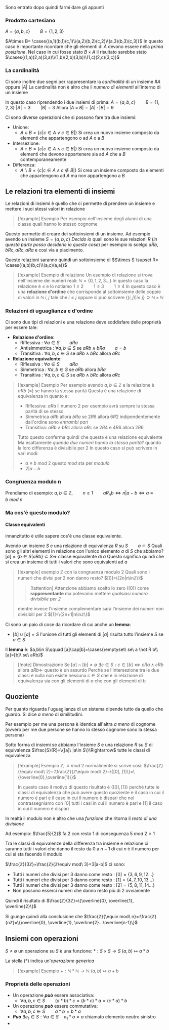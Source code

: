 Sono entrato dopo quindi farmi dare gli appunti

### Prodotto cartesiano
$A=\{a,b,c\}\qquad B=\{1,2,3\}$

$A\times B= \cases{(a,1)(b,1)(c,1)\\(a,2)(b,2)(c,2)\\(a,3)(b,3)(c,3)}$
In questo caso è importante ricordare che gli elementi di $A$ devono essere nella *prima posizione*.
Nel caso in cui fosse stato $B\times A$ il risultato sarebbe stato $\cases{(1,a)(2,a)(3,a)\\(1,b)(2,b)(3,b)\\(1,c)(2,c)(3,c)}$

### La cardinalità
Ci sono inoltre due segni per rappresentare la *cardinalità* di un insieme
$\#A$ oppure $|A|$
La cardinalità non è altro che il *numero di elementi* all'interno di un insieme

In questo caso riprendendo i due insiemi di prima:
$A=\{a,b,c\}\qquad B=\{1,2,3\}$
$|A|=3\qquad |B|=3$
Allora  $|A\times B|= |A|\cdot|B|=9$

Ci sono diverse operazioni che si possono fare tra due insiemi:
- Unione:
	- $A\cup B=\{c|c\in A \vee c\in B |\}$ Si crea un nuovo insieme composto da elementi che appartengono o ad $A$ o a $B$
- Intersezione:
	- $A\cap B = \{c|c\in A \wedge c\in B|\}$ Si crea un nuovo insieme composto da elementi che devono appartenere sia ad $A$ che a $B$ contemporaneamente
- Differenza:
	- $A \backslash B= \{c|c\in A\wedge c\notin B|\}$ Si crea un insieme composto da elementi che appartengono ad $A$ ma non appartengono a $B$

## Le relazioni tra elementi di insiemi
Le relazioni di insiemi è quello che ci permette di prendere un insieme e mettere i suoi stessi valori in relazione
> [!example] Esempio
> Per esempio nell'insieme degli alunni di una classe quali hanno lo stesso cognome

Questo permette di creare dei sottoinsiemi di un insieme.
Ad esempio avendo un insieme $S=\{a,b,c\}$
*Decido io* quali sono le sue relazioni $R$ (*in questa parte posso deciderle io queste cose*)
per esempio io scelgo $a R b, bRc, aRc, aRa$ e così via a piacimento.

Queste relazioni saranno quindi un sottoinsieme di $S\times S \supset R= \cases{(a,b)(b,c)\\(a,c)(a,a)}$
> [!example] Esempio di relazione
> Un esempio di relazione si trova nell'insieme dei numeri reali: $ℕ=\{0,1,2,3...\}$
> In questo caso la relazione è $\leq$ e lo notiamo $1\leq2\qquad 1\leq3\qquad 1\leq 4$
> In questo caso  è una **relazione d'ordine** che corrisponde al sottoinsieme delle coppie di valori in $ℕ$ $i,j$ tale che $i\leq j$  oppure si può scrivere $\{(i,j)|i\leq\ j\}\supseteq ℕ\times ℕ$


### Relazioni di uguaglianza e d'ordine
Ci sono due tipi di relazioni e una relazione deve soddisfare delle proprietà per essere tale:
- **Relazione d'ordine**: 
	- Riflessiva : $\forall a \in S\qquad aRa$
	- Antisimmetrica : $\forall a,b\in S$ se $aRb \wedge bRa \qquad a=b$
	- Transitiva : $\forall a,b,c\in S$ se $aRb \wedge bRc$ allora $aRc$
- **Relazione equivalente**:
	- Riflessiva :  $\forall a \in S\qquad aRa$
	- Simmetrica : $\forall a,b\in S$ se $aRb$ allora $bRa$
	- Transitiva : $\forall a,b,c \in S$ se $aRb \wedge bRc$ allora $aRc$

> [!example] Esempio
> Per esempio avendo $a,b\in ℤ$ e la relazione è $aRb\ (=)$ se hanno la stessa parità
> Questa è una relazione di equivalenza in quanto è:
> - Riflessiva: $aRa$ il numero $2$ per esempio avrà sempre la stessa parità di se stesso
> - Simmetrica $aRb$ allora $bRa$ se $2R6$ allora $6R2$ indipendentemente dall'ordine sono *entrambi pari*
> - Transitiva: $aRb \wedge bRc$ allora $aRc$ se $2R4$ e $4R6$ allora $2R6$
> 
> Tutto questo conferma quindi che questa è una relazione equivalente
> Ma esattamente *quando due numeri hanno la stessa parità?* quando la loro differenza è divisibile per $2$
> In questo caso si può scrivere in vari modi:
> - $a\equiv b\ mod\ 2$ questo $mod$ sta per *modulo*
> - $2|a-b$


### Congruenza modulo n
Prendiamo di esempio:
$a,b\in ℤ,\qquad n\geq1\qquad aR_nb \Longleftrightarrow n|a-b \Longleftrightarrow a\equiv b\ mod\ n$ 
### Ma cos'è questo modulo?
#### Classe equivalenti
innanzitutto è utile sapere cos'è una classe equivalente.

Avendo un insieme $S$ e una relazione di equivalenza $R$ su $S\qquad a\subset S$
Quali sono gli altri elementi in relazione con l'unico elemento $a$ di $S$ che abbiamo?
$[a]=\{b\in S|aRb\}\subset S \Rightarrow$ classe equivalente di $a$
Questo significa quindi che si crea un insieme di tutti i valori che sono equivalenti ad $a$

> [!example] esempio
> $ℤ$ con la congruenza modulo $2$
> Quali sono i numeri che divisi per $2$ non danno resto?
> $[0]=\{2n|n\inℤ\}$ 
> > [!attention] Attenzione
> > abbiamo scelto lo zero ($[0]$) come **rappresentante** ma potevamo mettere *qualsiasi numero divisibile per $2$*
> 
> mentre invece l'insieme complementare sarà l'insieme dei numeri non divisibili per 2
> $[1]=\{2n+1|n\inℤ\}$



Ci sono un paio di cose da ricordare di cui anche un **lemma**:
- $[b]\cup[a]=S$ l'unione di tutti gli elementi di $[a]$ risulta tutto l'insieme $S$ se $a\in S$

Il **lemma** è: $a,b\in S\qquad [a]\cap[b]=\cases{\emptyset\ se\ a \not R b\\ [a]=[b]\ se\ aRb}$

> [!note] Dimostrazione
> Se $[a]\cap[b]\neq \emptyset\ \exists c\in S:c\in[b]\Leftrightarrow cRa\wedge cRb$  allora $aRb \Leftarrow$ questo è un assurdo
> Perché se l'intersezione tra le due classi è nulla non esiste nessuna $c\in S$ che è in relazione di equivalenza sia con gli elementi di $a$ che con gli elementi di $b$


## Quoziente
Per quanto riguarda l'uguaglianza di un sistema dipende tutto da quello che guardo.
Si dice *a meno* di similitudini.

Per esempio per me una persona è identica all'altra *a meno* di cognome (ovvero per me due persone se hanno lo stesso cognome sono la stessa persona)

Sotto forma di insiemi se abbiamo l'insieme $S$ e una relazione $R$ su $S$ di equivalenza
$\frac{S}{R}=\{[a]\ |a\in S\}\Rightarrow$ tutte le classi di equivalenza

> [!example] Esempio
> $ℤ;\equiv mod\ 2$
> normalmente si scrive così: $\frac{ℤ}{\equiv mod\ 2}=:\frac{ℤ}{ℤ\equiv mod\ 2}=\{[0], [1]\}=\{\overline{0},\overline{1}\}$
> 
> In questo caso il motivo di questo risultato è $\{[0],[1]\}$ perché tutte le classi di equivalenza che può avere questo quoziente è il caso in cui il numero è pari e il caso in cui il numero è dispari che noi contrassegniamo con $[0]$ tutti i casi in cui il numero è pari e $[1]$ il caso in cui il numero è dispari


In realtà il modulo non è altro che una *funzione* che ritorna il *resto di una divisione*

Ad esempio: $\frac{5}{2}$ fa $2$ con resto $1$ di conseguenza $5\ mod\ 2= 1$

Tra le classi di equivalenze della differenza tra insieme e relazione ci saranno tutti i valori che danno il resto da $0$ a $n-1$ di cui $n$ è il numero per cui si sta facendo il modulo

$\frac{ℤ}{3ℤ}=\frac{ℤ}{ℤ\equiv mod\ 3}=3|a-b|$
ci sono:
- Tutti i numeri che divisi per 3 danno come resto : $[0]=\{3,6,9,12 ...\}$
- Tutti i numeri che divisi per 3 danno come resto : $[1] =\{4,7,10,13 ...\}$
- Tutti i numeri che divisi per 3 danno come resto : $[2]=\{5,8,11,14 ...\}$
- Non possono esserci numeri che danno resto più di $2$ ovviamente

Quindi il risultato di $\frac{ℤ}{3ℤ}=\{\overline{0}, \overline{1}, \overline{2}\}$

Si giunge quindi alla conclusione che $\frac{ℤ}{\equiv mod\ n}=:\frac{ℤ}{nℤ}=\{\overline{0}, \overline{1}, \overline{2}...\overline{n-1}\}$

## Insiemi con operazioni
$S\neq\emptyset$ un operazione su $S$ è una funzione:
$*:S\times S\longrightarrow S$
$(a,b)\longmapsto a*b$

La stella ($*$) indica un'*operazione generica*
> [!example] Esempio
> $+:ℕ*ℕ\longrightarrow ℕ$
> $(a,b)\longmapsto a+b$


### Proprietà delle operazioni
- Un operazione ***può*** essere associativa:
	- $\forall a,b,c\in S\qquad (a*b)*c=(b*c)*a=(c*a)*b$
- Un operazione ***può*** essere commutativa:
	- $\forall a,b,c\in S\qquad a*b=b*a$
- ***Può*** $\exists e_1\in S:\forall a \in S\quad e_1 * a= a$ chiamato elemento neutro sinistro
- 